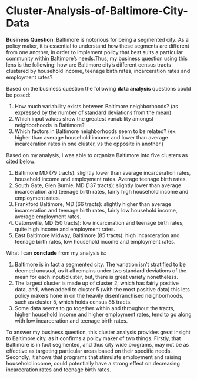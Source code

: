 # Cluster-Analysis-of-Baltimore-City-Data

**Business Question**: Baltimore is notorious for being a segmented city. As a policy maker, it is essential to understand how these segments are different from one another, in order to implement policy that best suits a particular community within Baltimore’s needs.Thus, my business question using this lens is the following: how are Baltimore city’s different census tracts clustered by household income, teenage birth rates, incarceration rates and employment rates?

Based on the business question the following **data analysis** questions could be posed:
1. How much variability exists between Baltimore neighborhoods? (as expressed by the number of standard deviations from the mean)
2. Which input values show the greatest variability amongst neighborhoods in Baltimore?
3. Which factors in Baltimore neighborhoods seem to be related? (ex: higher than average household income and lower than average incarceration rates in one cluster, vs the opposite in another.)

Based on my analysis, I was able to organize Baltimore into five clusters as cited below:
1. Baltimore MD (79 tracts): slightly lower than average incarceration rates, household income and employment rates. Average teenage birth rates.
2. South Gate, Glen Burnie, MD (137 tracts): slightly lower than average incarceration and teenage birth rates, fairly high household income and employment rates.
3. Frankford Baltimore, MD (66 tracts): slightly higher than average incarceration and teenage birth rates, fairly low household income, average employment rates.
4. Catonsville, MD (50 tracts): low incarceration and teenage birth rates, quite high income and employment rates.
5. East Baltimore Midway, Baltimore (85 tracts): high incarceration and teenage birth rates, low household income and employment rates.

What I can **conclude** from my analysis is: 
1. Baltimore is in fact a segmented city. The variation isn’t stratified to be deemed unusual, as it all remains under two standard deviations of the mean for each input/cluster, but, there is great variety nonetheless.
2. The largest cluster is made up of cluster 2, which has fairly positive data, and, when added to cluster 5 (with the most positive data) this lets policy makers hone in on the heavily disenfranchised neighborhoods, such as cluster 5, which holds census 85 tracts.
3. Some data seems to go together within and throughout the tracts, higher household income and higher employment rates, tend to go along with low incarceration and teenage birth rates. 

To answer my business question, this cluster analysis provides great insight to Baltimore city, as it confirms a policy maker of two things. Firstly, that Baltimore is in fact segmented, and thus city wide programs, may not be as effective as targeting particular areas based on their specific needs. Secondly, it shows that programs that stimulate employment and raising household income, could potentially have a strong effect on decreasing incarceration rates and teenage birth rates.

